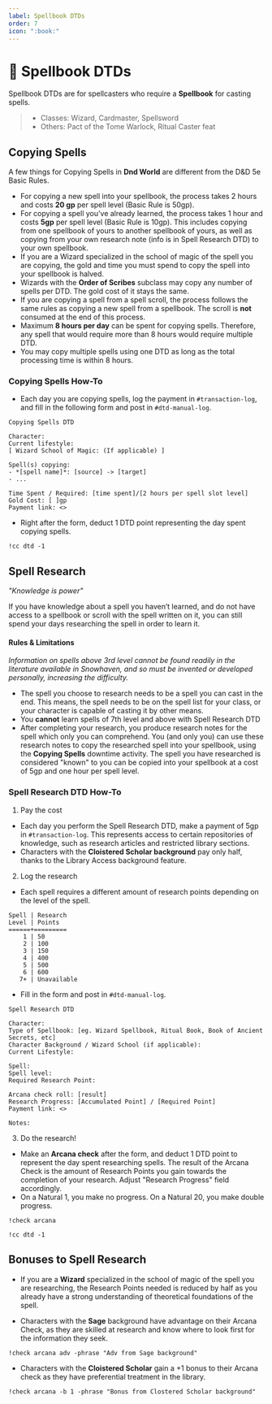 ```yaml
---
label: Spellbook DTDs
order: 7
icon: ":book:"
---
```

<style>
h1:before { content: "📖 " }
</style>

# Spellbook DTDs

Spellbook DTDs are for spellcasters who require a **Spellbook** for casting spells.

> - Classes: Wizard, Cardmaster, Spellsword
> - Others: Pact of the Tome Warlock, Ritual Caster feat


## Copying Spells

A few things for Copying Spells in **Dnd World** are different from the D&D 5e Basic Rules.

- For copying a new spell into your spellbook, the process takes 2 hours and costs **20 gp** per spell level (Basic Rule is 50gp).
- For copying a spell you’ve already learned, the process takes 1 hour and costs **5gp** per spell level (Basic Rule is 10gp). This includes copying from one spellbook of yours to another spellbook of yours, as well as copying from your own research note (info is in Spell Research DTD) to your own spellbook.
- If you are a Wizard specialized in the school of magic of the spell you are copying, the gold and time you must spend to copy the spell into your spellbook is halved.
- Wizards with the **Order of Scribes** subclass may copy any number of spells per DTD. The gold cost of it stays the same.
- If you are copying a spell from a spell scroll, the process follows the same rules as copying a new spell from a spellbook. The scroll is **not** consumed at the end of this process. 
- Maximum **8 hours per day** can be spent for copying spells. Therefore, any spell that would require more than 8 hours would require multiple DTD. 
- You may copy multiple spells using one DTD as long as the total processing time is within 8 hours.

### Copying Spells How-To

- Each day you are copying spells, log the payment in `#transaction-log`, and fill in the following form and post in `#dtd-manual-log`.

```
Copying Spells DTD

Character:
Current lifestyle:
[ Wizard School of Magic: (If applicable) ]

Spell(s) copying:
- *[spell name]*: [source] -> [target]
- ...

Time Spent / Required: [time spent]/[2 hours per spell slot level]
Gold Cost: [ ]gp
Payment link: <>
```

- Right after the form, deduct 1 DTD point representing the day spent copying spells.

```
!cc dtd -1
```

## Spell Research

*"Knowledge is power"*

If you have knowledge about a spell you haven’t learned, and do not have access to a spellbook or scroll with the spell written on it, you can still spend your days researching the spell in order to learn it.

#### Rules & Limitations

*Information on spells above 3rd level cannot be found readily in the literature available in Snowhaven, and so must be invented or developed personally, increasing the difficulty.*

- The spell you choose to research needs to be a spell you can cast in the end. This means, the spell needs to be on the spell list for your class, or your character is capable of casting it by other means.
- You **cannot** learn spells of 7th level and above with Spell Research DTD
- After completing your research, you produce research notes for the spell which only you can comprehend. You (and only you) can use these research notes to copy the researched spell into your spellbook, using the **Copying Spells** downtime activity. The spell you have researched is considered "known" to you can be copied into your spellbook at a cost of 5gp and one hour per spell level.


### Spell Research DTD How-To

1. Pay the cost

- Each day you perform the Spell Research DTD, make a payment of 5gp in `#transaction-log`. This represents access to certain repositories of knowledge, such as research articles and restricted library sections. 
- Characters with the **Cloistered Scholar background** pay only half, thanks to the Library Access background feature.

2. Log the research

- Each spell requires a different amount of research points depending on the level of the spell.
```
Spell | Research
Level | Points
======+=========
    1 | 50
    2 | 100
    3 | 150
    4 | 400
    5 | 500
    6 | 600
   7+ | Unavailable
```

- Fill in the form and post in `#dtd-manual-log`.

```
Spell Research DTD

Character:
Type of Spellbook: [eg. Wizard Spellbook, Ritual Book, Book of Ancient Secrets, etc]
Character Background / Wizard School (if applicable):
Current Lifestyle:

Spell:
Spell level:
Required Research Point:

Arcana check roll: [result]
Research Progress: [Accumulated Point] / [Required Point]
Payment link: <>

Notes:
```

3. Do the research!

- Make an **Arcana check** after the form, and deduct 1 DTD point to represent the day spent researching spells. The result of the Arcana Check is the amount of Research Points you gain towards the completion of your research. Adjust "Research Progress" field accordingly.
- On a Natural 1, you make no progress. On a Natural 20, you make double progress.

```
!check arcana

!cc dtd -1
```

## Bonuses to Spell Research

- If you are a **Wizard** specialized in the school of magic of the spell you are researching, the Research Points needed is reduced by half as you already have a strong understanding of theoretical foundations of the spell. 
 
- Characters with the **Sage** background have advantage on their Arcana Check, as they are skilled at research and know where to look first for the information they seek.

```
!check arcana adv -phrase "Adv from Sage background"
```
- Characters with the **Cloistered Scholar** gain a +1 bonus to their Arcana check as they have preferential treatment in the library.

```
!check arcana -b 1 -phrase "Bonus from Clostered Scholar background"
```